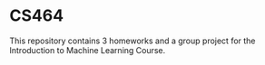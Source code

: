 # CS464
This repository contains 3 homeworks and a group project for the Introduction to Machine Learning Course. 
